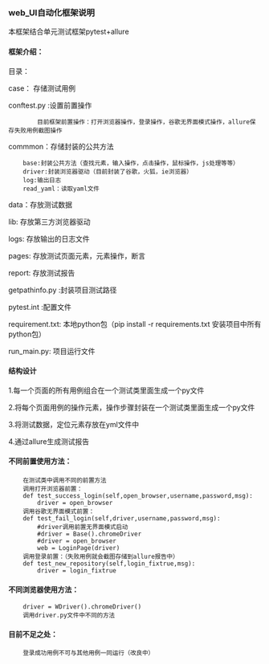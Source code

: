 ### web_UI自动化框架说明
本框架结合单元测试框架pytest+allure

#### 框架介绍：

目录：

case： 存储测试用例

conftest.py :设置前置操作

            目前框架前置操作：打开浏览器操作，登录操作，谷歌无界面模式操作，allure保存失败用例截图操作

commmon：存储封装的公共方法

        base:封装公共方法（查找元素，输入操作，点击操作，鼠标操作，js处理等等）
        driver:封装浏览器驱动（目前封装了谷歌，火狐，ie浏览器）
        log:输出日志
        read_yaml：读取yaml文件
data：存放测试数据

lib: 存放第三方浏览器驱动

logs: 存放输出的日志文件

pages: 存放测试页面元素，元素操作，断言

report: 存放测试报告

getpathinfo.py :封装项目测试路径

pytest.int :配置文件

requirement.txt: 本地python包（pip install -r requirements.txt 安装项目中所有python包）

run_main.py: 项目运行文件

#### 结构设计

1.每一个页面的所有用例组合在一个测试类里面生成一个py文件

2.将每个页面用例的操作元素，操作步骤封装在一个测试类里面生成一个py文件

3.将测试数据，定位元素存放在yml文件中

4.通过allure生成测试报告

#### 不同前置使用方法：
        在测试类中调用不同的前置方法
        调用打开浏览器前置：
        def test_success_login(self,open_browser,username,password,msg):
            driver = open_browser
        调用谷歌无界面模式前置：
        def test_fail_login(self,driver,username,password,msg):
            #driver调用前置无界面模式启动
            #driver = Base().chromeDriver
            #driver = open_browser
            web = LoginPage(driver)
        调用登录前置：（失败用例就会截图存储到allure报告中）
        def test_new_repository(self,login_fixtrue,msg):
            driver = login_fixtrue
 #### 不同浏览器使用方法：
        driver = WDriver().chromeDriver()
        调用driver.py文件中不同的方法
#### 目前不足之处：
        登录成功用例不可与其他用例一同运行（改良中）







